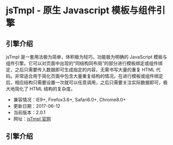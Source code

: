 jsTmpl - 原生 Javascript 模板与组件引擎
==
引擎介绍
--
jsTmpl 是一套用法极为简单，体积极为轻巧，功能极为明确的 JavaScript 模板与组件引擎。它可以对页面中出现的“同结构同布局”的部分进行模板绑定或组件绑定，之后只需要传入数据即可生成指定的内容，无需书写大量的重复 HTML 代码。非常适合用于简化页面中包含大量重复结构的情况。在进行模板或组件绑定后，相应结构只需要设置一次就可以任意调用，之后只需要关注实际数据即可，极大地简化了 HTML 结构的复杂度。
* 兼容情况：IE9+, Firefox3.6+, Safari6.0+, Chrome8.0+
* 更新日期：2017-06-12
* 当前版本：2.0.1
* 网址：[jsTmpl 官网](http://jstmpl.applinzi.com/) <br>

引擎介绍
--
